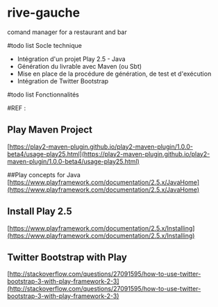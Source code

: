 # rive-gauche
comand manager for a restaurant and bar

#todo list Socle technique
* Intégration d'un projet Play 2.5 - Java
* Génération du livrable avec Maven (ou Sbt)
* Mise en place de la procédure de génération, de test et d'exécution
* Intégration de Twitter Bootstrap

#todo list Fonctionnalités

#REF :
## Play Maven Project
[https://play2-maven-plugin.github.io/play2-maven-plugin/1.0.0-beta4/usage-play25.html](https://play2-maven-plugin.github.io/play2-maven-plugin/1.0.0-beta4/usage-play25.html)

##Play concepts for Java
[https://www.playframework.com/documentation/2.5.x/JavaHome](https://www.playframework.com/documentation/2.5.x/JavaHome)

## Install Play 2.5
[https://www.playframework.com/documentation/2.5.x/Installing](https://www.playframework.com/documentation/2.5.x/Installing)

## Twitter Bootstrap with Play
[http://stackoverflow.com/questions/27091595/how-to-use-twitter-bootstrap-3-with-play-framework-2-3](http://stackoverflow.com/questions/27091595/how-to-use-twitter-bootstrap-3-with-play-framework-2-3)